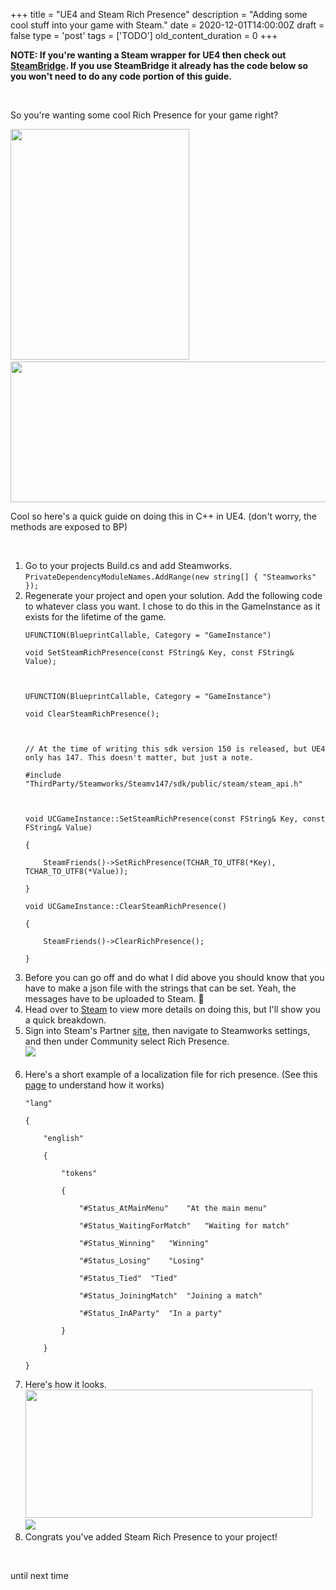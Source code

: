 
+++
title = "UE4 and Steam Rich Presence"
description = "Adding some cool stuff into your game with Steam."
date = 2020-12-01T14:00:00Z
draft = false
type = 'post'
tags = ['TODO']
old_content_duration = 0
+++

<p><strong>NOTE: If you're wanting a Steam wrapper for UE4 then check out <a href="https://github.com/trdwll/SteamBridge/" target="_blank" rel="noopener">SteamBridge</a>. If you use SteamBridge it already has the code below so you won't need to do any code portion of this guide.</strong></p>
<p>&nbsp;</p>
<p>So you're wanting some cool Rich Presence for your game right?</p>
<p><img src="https://steamcdn-a.akamaihd.net/steamcommunity/public/images/steamworks_docs/english/party_rp.jpg" alt="" width="286" height="369" /> &nbsp;<img src="https://steamcdn-a.akamaihd.net/steamcommunity/public/images/steamworks_docs/english/rp_group_images.jpg" alt="" width="606" height="225" /></p>
<p>Cool so here's a quick guide on doing this in C++ in UE4. (don't worry, the methods are exposed to BP)</p>
<p>&nbsp;</p>
<ol>
<li>Go to your projects Build.cs and add Steamworks. <code>PrivateDependencyModuleNames.AddRange(new string[] { "Steamworks" });</code></li>
<li>Regenerate your project and open your solution. Add the following code to whatever class you want. I chose to do this in the GameInstance as it exists for the lifetime of the game.<br />
<pre class="language-cpp"><code>UFUNCTION(BlueprintCallable, Category = "GameInstance")
void SetSteamRichPresence(const FString&amp; Key, const FString&amp; Value);

UFUNCTION(BlueprintCallable, Category = "GameInstance")
void ClearSteamRichPresence();

// At the time of writing this sdk version 150 is released, but UE4 only has 147. This doesn't matter, but just a note.
#include "ThirdParty/Steamworks/Steamv147/sdk/public/steam/steam_api.h"

void UCGameInstance::SetSteamRichPresence(const FString&amp; Key, const FString&amp; Value)
{
	SteamFriends()-&gt;SetRichPresence(TCHAR_TO_UTF8(*Key), TCHAR_TO_UTF8(*Value));
}
void UCGameInstance::ClearSteamRichPresence()
{
	SteamFriends()-&gt;ClearRichPresence();
}</code></pre>
</li>
<li>Before you can go off and do what I did above you should know that you have to make a json file with the strings that can be set. Yeah, the messages have to be uploaded to Steam. 🙁</li>
<li>Head over to <a href="https://partner.steamgames.com/doc/features/enhancedrichpresence" target="_blank" rel="noopener">Steam</a> to view more details on doing this, but I'll show you a quick breakdown.</li>
<li>Sign into Steam's Partner <a href="https://partner.steamgames.com" target="_blank" rel="noopener">site</a>, then navigate to Steamworks settings, and then under Community select Rich Presence.<br /><img src="https://files.trdwll.net/2020/11/05/screenshot_2020-11-05_033207_dC9nSe8.png" /><br /><br /></li>
<li>Here's a short example of a localization file for rich presence. (See this <a href="https://partner.steamgames.com/doc/features/enhancedrichpresence" target="_blank" rel="noopener">page</a> to understand how it works)<br />
<pre class="language-json"><code>"lang"
{
	"english"
	{
		"tokens"
		{
			"#Status_AtMainMenu"	"At the main menu"
			"#Status_WaitingForMatch"	"Waiting for match"
			"#Status_Winning"	"Winning"
			"#Status_Losing"	"Losing"
			"#Status_Tied"	"Tied"
			"#Status_JoiningMatch"	"Joining a match"
			"#Status_InAParty"	"In a party"
		}
    }
}</code></pre>
</li>
<li>Here's how it looks. <br /><img src="https://files.trdwll.net/2020/11/05/screenshot_2020-11-05_034609.png" width="459" height="205" /> &nbsp;<img src="https://files.trdwll.net/2020/11/05/screenshot_2020-11-05_034713.png" /></li>
<li>Congrats you've added Steam Rich Presence to your project!</li>
</ol>
<p>&nbsp;</p>
<p>until next time</p>
    